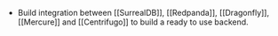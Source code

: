 - Build integration between [[SurrealDB]], [[Redpanda]], [[Dragonfly]], [[Mercure]] and [[Centrifugo]] to build a ready to use backend.